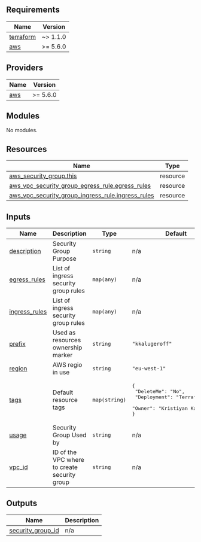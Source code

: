## Requirements

| Name | Version |
|------|---------|
| <a name="requirement_terraform"></a> [terraform](#requirement\_terraform) | ~> 1.1.0 |
| <a name="requirement_aws"></a> [aws](#requirement\_aws) | >= 5.6.0 |

## Providers

| Name | Version |
|------|---------|
| <a name="provider_aws"></a> [aws](#provider\_aws) | >= 5.6.0 |

## Modules

No modules.

## Resources

| Name | Type |
|------|------|
| [aws_security_group.this](https://registry.terraform.io/providers/hashicorp/aws/latest/docs/resources/security_group) | resource |
| [aws_vpc_security_group_egress_rule.egress_rules](https://registry.terraform.io/providers/hashicorp/aws/latest/docs/resources/vpc_security_group_egress_rule) | resource |
| [aws_vpc_security_group_ingress_rule.ingress_rules](https://registry.terraform.io/providers/hashicorp/aws/latest/docs/resources/vpc_security_group_ingress_rule) | resource |

## Inputs

| Name | Description | Type | Default | Required |
|------|-------------|------|---------|:--------:|
| <a name="input_description"></a> [description](#input\_description) | Security Group Purpose | `string` | n/a | yes |
| <a name="input_egress_rules"></a> [egress\_rules](#input\_egress\_rules) | List of ingress security group rules | `map(any)` | n/a | yes |
| <a name="input_ingress_rules"></a> [ingress\_rules](#input\_ingress\_rules) | List of ingress security group rules | `map(any)` | n/a | yes |
| <a name="input_prefix"></a> [prefix](#input\_prefix) | Used as resources ownership marker | `string` | `"kkalugeroff"` | no |
| <a name="input_region"></a> [region](#input\_region) | AWS regio in use | `string` | `"eu-west-1"` | no |
| <a name="input_tags"></a> [tags](#input\_tags) | Default resource tags | `map(string)` | <pre>{<br>  "DeleteMe": "No",<br>  "Deployment": "Terraform",<br>  "Owner": "Kristiyan Kalugerov"<br>}</pre> | no |
| <a name="input_usage"></a> [usage](#input\_usage) | Security Group Used by | `string` | n/a | yes |
| <a name="input_vpc_id"></a> [vpc\_id](#input\_vpc\_id) | ID of the VPC where to create security group | `string` | n/a | yes |

## Outputs

| Name | Description |
|------|-------------|
| <a name="output_security_group_id"></a> [security\_group\_id](#output\_security\_group\_id) | n/a |
